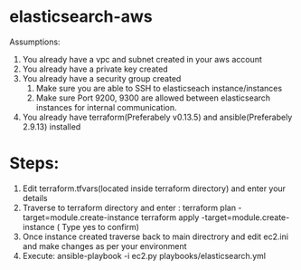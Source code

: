 # elasticsearch-aws

Assumptions:
1. You already have a vpc and subnet created in your aws account
2. You already have a private key created
3. You already have a security group created
   1. Make sure you are able to SSH to elasticseach instance/instances
   2. Make sure Port 9200, 9300 are allowed between elasticsearch instances for internal communication.
4. You already have terraform(Preferabely v0.13.5) and ansible(Preferabely 2.9.13) installed

# Steps:
1. Edit terraform.tfvars(located inside terraform directory) and enter your details
2. Traverse to terraform directory and enter : 
     terraform plan -target=module.create-instance
     terraform apply -target=module.create-instance ( Type yes to confirm)
4. Once instance created traverse back to main directrory and edit ec2.ini and make changes as per your environment
5. Execute:
     ansible-playbook -i ec2.py playbooks/elasticsearch.yml
